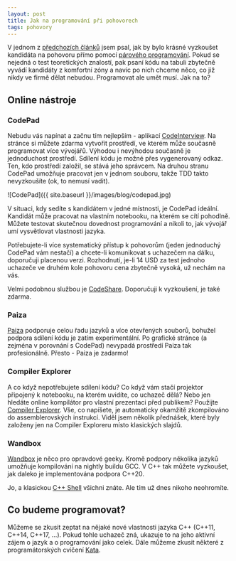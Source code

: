 ```yaml
---
layout: post
title: Jak na programování při pohovorech
tags: pohovory
---
```


V jednom z [předchozích článků](/idealni-pohovor/) jsem psal, jak by bylo krásné vyzkoušet kandidáta na pohovoru
přímo pomocí [párového programování](/parove-programovani/). Pokud se nejedná o test teoretických znalostí, pak psaní kódu na tabuli zbytečně vyvádí kandidáty z komfortní zóny a navíc po nich chceme něco, co již
nikdy ve firmě dělat nebudou. Programovat ale umět musí. Jak na to?

<!--more-->

## Online nástroje

### CodePad

Nebudu vás napínat a začnu tím nejlepším - aplikací [CodeInterview](https://codeinterview.io). Na stránce si můžete zdarma vytvořit prostředí, ve kterém může současně programovat více vývojářů.
Výhodou i nevýhodou současně je jednoduchost prostředí. Sdílení kódu je možné přes vygenerovaný odkaz.
Ten, kdo prostředí založil, se stává jeho správcem. Na druhou stranu CodePad umožňuje pracovat jen v jednom souboru,
takže TDD takto nevyzkoušíte (ok, to nemusí vadit).

![CodePad]({{ site.baseurl }}/images/blog/codepad.jpg)

V situaci, kdy sedíte s kandidátem v jedné místnosti, je CodePad ideální. Kandidát může pracovat na vlastním notebooku,
na kterém se cítí pohodlně. Můžete testovat skutečnou dovednost programování a nikoli to,
jak vývojář umí vysvětlovat vlastnosti jazyka.

Potřebujete-li více systematický přístup k pohovorům (jeden jednoduchý CodePad vám nestačí) a chcete-li
komunikovat s uchazečem na dálku, doporučuji placenou verzi. Rozhodnutí, je-li 14 USD za test jednoho uchazeče ve druhém
kole pohovoru cena zbytečně vysoká, už nechám na vás.

Velmi podobnou službou je [CodeShare](https://codeshare.io). Doporučuji k vyzkoušení, je také zdarma.

### Paiza

[Paiza](https://paiza.io/en/) podporuje celou řadu jazyků a více otevřených souborů, bohužel podpora sdílení
kódu je zatím experimentální. Po grafické stránce (a zejména v porovnání s CodePad) nevypadá prostředí
Paiza tak profesionálně. Přesto - Paiza je zadarmo!

### Compiler Explorer

A co když nepotřebujete sdílení kódu? Co když vám stačí projektor připojený k notebooku, na kterém uvidíte,
co uchazeč dělá? Nebo jen hledáte online kompilátor pro vlastní prezentaci před publikem? Použijte
[Compiler Explorer](https://godbolt.org/).  Vše, co napíšete, je automaticky okamžitě zkompilováno do assemblerovských instrukcí.
Viděl jsem několik přednášek, které byly založeny jen na Compiler Exploreru místo klasických slajdů.

### Wandbox

[Wandbox](https://wandbox.org/) je něco pro opravdové geeky.
Kromě podpory několika jazyků umožňuje kompilování na nightly buildu GCC. V C++ tak můžete vyzkoušet,
jak daleko je implementována podpora C++20.

Jo, a klasickou [C++ Shell](http://cpp.sh/) všichni znáte. Ale tím už dnes nikoho neohromíte.

## Co budeme programovat?

Můžeme se zkusit zeptat na nějaké nové vlastnosti jazyka C++ (C++11, C++14, C++17, …).
Pokud tohle uchazeč zná, ukazuje to na jeho aktivní zájem o jazyk a o programování jako celek.
Dále můžeme zkusit některé z programátorských cvičení [Kata](http://codingdojo.org/kata/).

